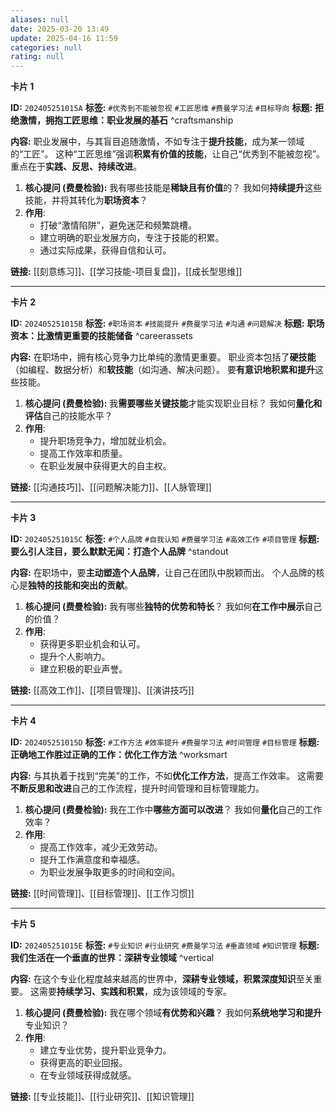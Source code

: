 ```yaml
---
aliases: null
date: 2025-03-20 13:49
update: 2025-04-16 11:59
categories: null
rating: null
---
```


**卡片 1**

**ID:** `202405251015A`
**标签:** `#优秀到不能被忽视` `#工匠思维` `#费曼学习法` `#目标导向`
**标题:** **拒绝激情，拥抱工匠思维：职业发展的基石** ^craftsmanship

**内容:**
职业发展中，与其盲目追随激情，不如专注于**提升技能**，成为某一领域的“工匠”。 这种“工匠思维”强调**积累有价值的技能**，让自己“优秀到不能被忽视”。 重点在于**实践、反思、持续改进**。

1.  **核心提问 (费曼检验):** 我有哪些技能是**稀缺且有价值**的？ 我如何**持续提升**这些技能，并将其转化为**职场资本**？
2.  **作用**:
    *   打破“激情陷阱”，避免迷茫和频繁跳槽。
    *   建立明确的职业发展方向，专注于技能的积累。
    *   通过实际成果，获得自信和认可。

**链接:** [[刻意练习]]、[[学习技能-项目复盘]]，[[成长型思维]]

---

**卡片 2**

**ID:** `202405251015B`
**标签:** `#职场资本` `#技能提升` `#费曼学习法` `#沟通` `#问题解决`
**标题:** **职场资本：比激情更重要的技能储备** ^careerassets

**内容:**
在职场中，拥有核心竞争力比单纯的激情更重要。 职业资本包括了**硬技能**（如编程、数据分析）和**软技能**（如沟通、解决问题）。 要**有意识地积累和提升**这些技能。

1.  **核心提问 (费曼检验):** 我**需要哪些关键技能**才能实现职业目标？ 我如何**量化和评估**自己的技能水平？
2.  **作用**:
    *   提升职场竞争力，增加就业机会。
    *   提高工作效率和质量。
    *   在职业发展中获得更大的自主权。

**链接:** [[沟通技巧]]、[[问题解决能力]]、[[人脉管理]]

---

**卡片 3**

**ID:** `202405251015C`
**标签:** `#个人品牌` `#自我认知` `#费曼学习法` `#高效工作` `#项目管理`
**标题:** **要么引人注目，要么默默无闻：打造个人品牌** ^standout

**内容:**
在职场中，要**主动塑造个人品牌**，让自己在团队中脱颖而出。 个人品牌的核心是**独特的技能和突出的贡献**。

1.  **核心提问 (费曼检验):** 我有哪些**独特的优势和特长**？ 我如何**在工作中展示**自己的价值？
2.  **作用**:
    *   获得更多职业机会和认可。
    *   提升个人影响力。
    *   建立积极的职业声誉。

**链接:** [[高效工作]]、[[项目管理]]、[[演讲技巧]]

---

**卡片 4**

**ID:** `202405251015D`
**标签:** `#工作方法` `#效率提升` `#费曼学习法` `#时间管理` `#目标管理`
**标题:** **正确地工作胜过正确的工作：优化工作方法** ^worksmart

**内容:**
与其执着于找到“完美”的工作，不如**优化工作方法**，提高工作效率。 这需要**不断反思和改进**自己的工作流程，提升时间管理和目标管理能力。

1.  **核心提问 (费曼检验):** 我在工作中**哪些方面可以改进**？ 我如何**量化**自己的工作效率？
2.  **作用**:
    *   提高工作效率，减少无效劳动。
    *   提升工作满意度和幸福感。
    *   为职业发展争取更多的时间和空间。

**链接:** [[时间管理]]、[[目标管理]]、[[工作习惯]]

---

**卡片 5**

**ID:** `202405251015E`
**标签:** `#专业知识` `#行业研究` `#费曼学习法` `#垂直领域` `#知识管理`
**标题:** **我们生活在一个垂直的世界：深耕专业领域** ^vertical

**内容:**
在这个专业化程度越来越高的世界中，**深耕专业领域，积累深度知识**至关重要。 这需要**持续学习、实践和积累**，成为该领域的专家。

1.  **核心提问 (费曼检验):** 我在哪个领域**有优势和兴趣**？ 我如何**系统地学习和提升**专业知识？
2.  **作用**:
    *   建立专业优势，提升职业竞争力。
    *   获得更高的职业回报。
    *   在专业领域获得成就感。

**链接:** [[专业技能]]、[[行业研究]]、[[知识管理]]

